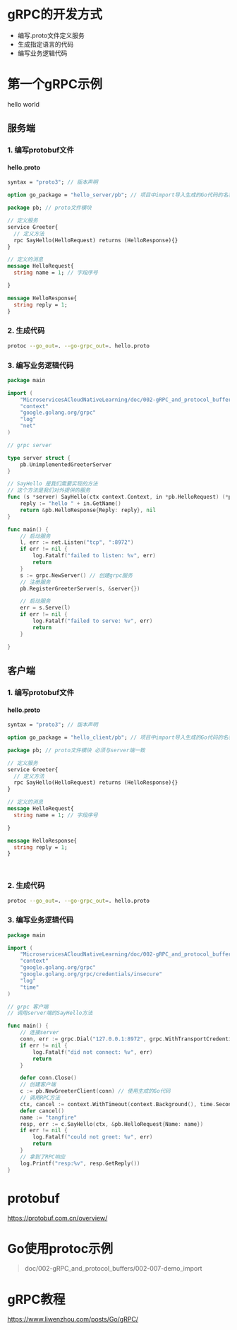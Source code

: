 # gRPC的开发方式

- 编写.proto文件定义服务
- 生成指定语言的代码
- 编写业务逻辑代码


# 第一个gRPC示例

hello world

## 服务端

### 1. 编写protobuf文件

#### hello.proto

```protobuf
syntax = "proto3"; // 版本声明

option go_package = "hello_server/pb"; // 项目中import导入生成的Go代码的名称

package pb; // proto文件模块

// 定义服务
service Greeter{
  // 定义方法
  rpc SayHello(HelloRequest) returns (HelloResponse){}
}

// 定义的消息
message HelloRequest{
  string name = 1; // 字段序号

}

message HelloResponse{
  string reply = 1;
}


```

### 2. 生成代码

```bash
protoc --go_out=. --go-grpc_out=. hello.proto
```

### 3. 编写业务逻辑代码

```go
package main

import (
	"MicroservicesACloudNativeLearning/doc/002-gRPC_and_protocol_buffers/002-005-gRPC_HelloWorld/server/pb/hello_server/pb"
	"context"
	"google.golang.org/grpc"
	"log"
	"net"
)

// grpc server

type server struct {
	pb.UnimplementedGreeterServer
}

// SayHello 是我们需要实现的方法
// 这个方法是我们对外提供的服务
func (s *server) SayHello(ctx context.Context, in *pb.HelloRequest) (*pb.HelloResponse, error) {
	reply := "hello " + in.GetName()
	return &pb.HelloResponse{Reply: reply}, nil
}

func main() {
	// 启动服务
	l, err := net.Listen("tcp", ":8972")
	if err != nil {
		log.Fatalf("failed to listen: %v", err)
		return
	}
	s := grpc.NewServer() // 创建grpc服务
	// 注册服务
	pb.RegisterGreeterServer(s, &server{})

	// 启动服务
	err = s.Serve(l)
	if err != nil {
		log.Fatalf("failed to serve: %v", err)
		return
	}

}

```

## 客户端

### 1. 编写protobuf文件

#### hello.proto

```protobuf
syntax = "proto3"; // 版本声明

option go_package = "hello_client/pb"; // 项目中import导入生成的Go代码的名称

package pb; // proto文件模块 必须与server端一致

// 定义服务
service Greeter{
  // 定义方法
  rpc SayHello(HelloRequest) returns (HelloResponse){}
}

// 定义的消息
message HelloRequest{
  string name = 1; // 字段序号

}

message HelloResponse{
  string reply = 1;
}




```

### 2. 生成代码

```bash
protoc --go_out=. --go-grpc_out=. hello.proto
```

### 3. 编写业务逻辑代码

```go
package main

import (
	"MicroservicesACloudNativeLearning/doc/002-gRPC_and_protocol_buffers/002-005-gRPC_HelloWorld/server/pb/hello_server/pb"
	"context"
	"google.golang.org/grpc"
	"google.golang.org/grpc/credentials/insecure"
	"log"
	"time"
)

// grpc 客户端
// 调用server端的SayHello方法

func main() {
	// 连接server
	conn, err := grpc.Dial("127.0.0.1:8972", grpc.WithTransportCredentials(insecure.NewCredentials()))
	if err != nil {
		log.Fatalf("did not connect: %v", err)
		return
	}

	defer conn.Close()
	// 创建客户端
	c := pb.NewGreeterClient(conn) // 使用生成的Go代码
	// 调用RPC方法
	ctx, cancel := context.WithTimeout(context.Background(), time.Second)
	defer cancel()
	name := "tangfire"
	resp, err := c.SayHello(ctx, &pb.HelloRequest{Name: name})
	if err != nil {
		log.Fatalf("could not greet: %v", err)
		return
	}
	// 拿到了RPC响应
	log.Printf("resp:%v", resp.GetReply())
}

```

# protobuf

https://protobuf.com.cn/overview/

# Go使用protoc示例


> doc/002-gRPC_and_protocol_buffers/002-007-demo_import



# gRPC教程


https://www.liwenzhou.com/posts/Go/gRPC/

# 



